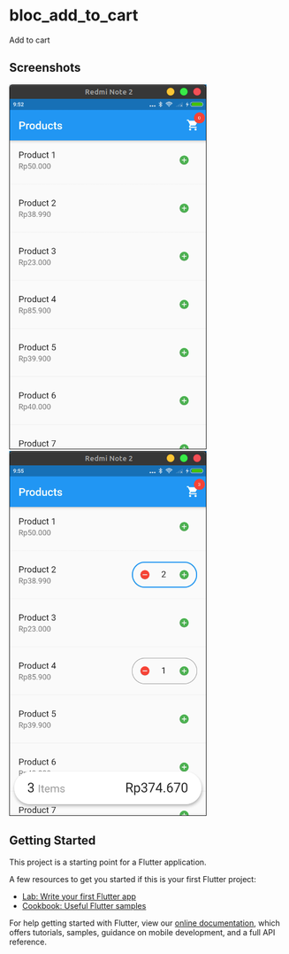 # bloc_add_to_cart

Add to cart

## Screenshots
![Screenshot](https://raw.githubusercontent.com/chabibnr/bloc_add_to_cart/master/screenshots/1.png "Screenshot 1")
![Screenshot](https://raw.githubusercontent.com/chabibnr/bloc_add_to_cart/master/screenshots/2.png "Screenshot 2")

## Getting Started

This project is a starting point for a Flutter application.

A few resources to get you started if this is your first Flutter project:

- [Lab: Write your first Flutter app](https://flutter.dev/docs/get-started/codelab)
- [Cookbook: Useful Flutter samples](https://flutter.dev/docs/cookbook)

For help getting started with Flutter, view our
[online documentation](https://flutter.dev/docs), which offers tutorials,
samples, guidance on mobile development, and a full API reference.
